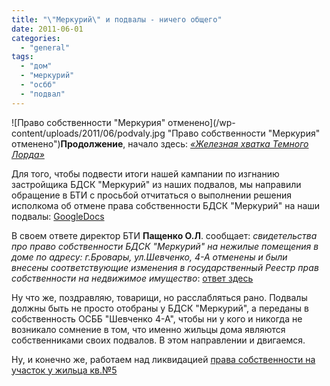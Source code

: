 ```yaml
---
title: "\"Меркурий\" и подвалы - ничего общего"
date: 2011-06-01
categories: 
  - "general"
tags: 
  - "дом"
  - "меркурий"
  - "осбб"
  - "подвал"
---
```


![Право собственности "Меркурия" отменено](/wp-content/uploads/2011/06/podvaly.jpg "Право собственности "Меркурия" отменено")**Продолжение**, начало здесь: [_«Железная хватка Темного Лорда»_](http://shevchenko4a.brovary.org/jeleznaya-hvatka-temnogo-lorda/)

Для того, чтобы подвести итоги нашей кампании по изгнанию застройщика БДСК "Меркурий" из наших подвалов, мы направили обращение в БТИ с просьбой отчитаться о выполнении решения исполкома об отмене права собственности БДСК "Меркурий" на наши подвалы: [GoogleDocs](http://goo.gl/ei8qd)

В своем ответе директор БТИ **Пащенко О.Л**. сообщает: _свидетельства про право собственности БДCК "Меркурий" на нежилые помещения в доме по адресу: г.Бровары, ул.Шевченко, 4-А отменены и были внесены соответствующие изменения в государственный Реестр прав собственности на недвижимое имущество_: [ответ здесь](http://shevchenko4a.brovary.org/wp-content/uploads/2011/06/IMG_0228.JPG)

Ну что же, поздравляю, товарищи, но расслабляться рано. Подвалы должны быть не просто отобраны у БДСК "Меркурий", а переданы в собственность <!--more-->ОСББ "Шевченко 4-А", чтобы ни у кого и никогда не возникало сомнение в том, что именно жильцы дома являются собственниками своих подвалов. В этом направлении и двигаемся.

Ну, и конечно же, работаем над ликвидацией [права собственности на участок у жильца кв.№5](http://shevchenko4a.brovary.org/uchastok-dlya-kvartiry-no-5/)
